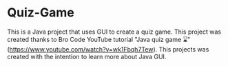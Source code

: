 # Quiz-Game
This is a Java project that uses GUI to create a quiz game. This project was created thanks to Bro Code YouTube tutorial "Java quiz game ⌛" (https://www.youtube.com/watch?v=wk1Fbqh7Tew).
This projects was created with the intention to learn more about Java GUI.
